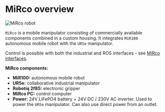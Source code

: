 # MiRco overview

<div class="image">
<img src="../img/MiRco_model.png" class="image_ver" alt="MiRco robot"/>
</div>

`MiRco` is a mobile manipulator consisting of commercially available components combined in a custom housing. It integrates `MiR100` autonomous mobile robot with the `UR5e` manipulator. 

Control is possible with both the industrial and ROS interfaces - see [MiRco interfaces](mirco_interface.md).

**MiRco components:**

- **MiR100:** autonomous mobile robot
- **UR5e:** collaborative industrial manipulator
- **Robotiq 2f85:** electronic gripper
- **MiRco PC:** control computer
- **Power:** 24V LiFePO4 battery + 24V DC / 230V AC inverter. Used to power the `UR5e` manipulator. Can also use direct power from an outlet.